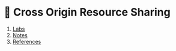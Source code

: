 # 🔵 Cross Origin Resource Sharing
1. [Labs](contents/labs.md)             
2. [Notes](contents/notes.md)           
3. [References](contents/references.md)  